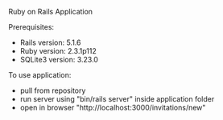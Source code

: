 Ruby on Rails Application

Prerequisites:
- Rails version: 5.1.6
- Ruby version: 2.3.1p112
- SQLite3 version: 3.23.0

To use application:
- pull from repository
- run server using "bin/rails server" inside application folder
- open in browser "http://localhost:3000/invitations/new"

